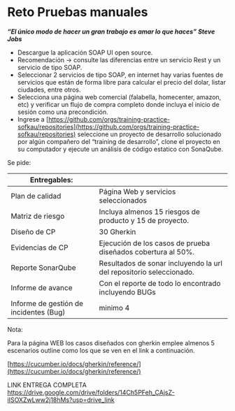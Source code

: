 # Reto Pruebas manuales

***“El único modo de hacer un gran trabajo es amar lo que haces” Steve Jobs***

- Descargue la aplicación SOAP UI open source.
- Recomendación → consulte las diferencias entre un servicio Rest y un servicio de tipo SOAP.
- Seleccionar 2 servicios  de tipo SOAP, en internet hay varias fuentes de servicios que están de forma libre para calcular el precio del dolar, listar ciudades, entre otros.
- Selecciona una página web comercial (falabella, homecenter, amazon, etc) y verificar un flujo de compra completo donde incluya el inicio de sesión como una precondición.
- Ingrese a [https://github.com/orgs/training-practice-sofkau/repositories](https://github.com/orgs/training-practice-sofkau/repositories)  seleccione un proyecto de desarrollo solucionado por algún compañero del “training de desarrollo”, clone el proyecto en su computador y ejecute un análisis de código estatico con SonaQube.

Se pide: 

| Entregables:  |  |
| --- | --- |
| Plan de calidad | Página Web y servicios seleccionados |
| Matriz de riesgo | Incluya almenos 15 riesgos de producto y 15 de proyecto. |
| Diseño de CP | 30 Gherkin |
| Evidencias de CP | Ejecución de los casos de prueba diseñados cobertura al 50%. |
| Reporte SonarQube | Resultados de sonar incluyendo la url del repositorio seleccionado. |
| Informe de avance | Con el reporte de todo lo encontrado incluyendo BUGs |
| Informe de gestión de incidentes (Bug) | minimo 4 |

Nota:

Para la página WEB los casos diseñados con gherkin emplee almenos 5 escenarios outline como los que se ven en el link a continuación.

[https://cucumber.io/docs/gherkin/reference/](https://cucumber.io/docs/gherkin/reference/)


LINK ENTREGA COMPLETA
https://drive.google.com/drive/folders/14Ch5PFeh_CAjsZ-iISOXZwLww2j18hMs?usp=drive_link
